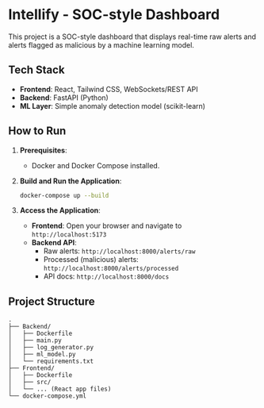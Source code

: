 # Intellify - SOC-style Dashboard

This project is a SOC-style dashboard that displays real-time raw alerts and alerts flagged as malicious by a machine learning model.

## Tech Stack

- **Frontend**: React, Tailwind CSS, WebSockets/REST API
- **Backend**: FastAPI (Python)
- **ML Layer**: Simple anomaly detection model (scikit-learn)

## How to Run

1.  **Prerequisites**:
    *   Docker and Docker Compose installed.

2.  **Build and Run the Application**:
    ```bash
    docker-compose up --build
    ```

3.  **Access the Application**:
    *   **Frontend**: Open your browser and navigate to `http://localhost:5173`
    *   **Backend API**:
        *   Raw alerts: `http://localhost:8000/alerts/raw`
        *   Processed (malicious) alerts: `http://localhost:8000/alerts/processed`
        *   API docs: `http://localhost:8000/docs`

## Project Structure

```
.
├── Backend/
│   ├── Dockerfile
│   ├── main.py
│   ├── log_generator.py
│   ├── ml_model.py
│   └── requirements.txt
├── Frontend/
│   ├── Dockerfile
│   ├── src/
│   └── ... (React app files)
└── docker-compose.yml
```
